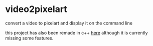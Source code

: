 # video2pixelart

convert a video to pixelart and display it on the command line

this project has also been remade in c++ [here](<https://github.com/rowan-sl/video2pixelart-se>)
 although it is currently missing some features.
